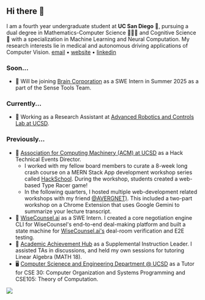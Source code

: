 ## Hi there 👋

I am a fourth year undergraduate student at **UC San Diego** 🔱, pursuing a dual degree in Mathematics-Computer Science 👩🏽‍💻 and Cognitive Science 🧠 with a specialization in Machine Learning and Neural Computation. My research interests lie in medical and autonomous driving applications of Computer Vision. 
[email](mailto:shukla.charvie@gmail.com) • [website](https://www.charvishukla.com) • [linkedin](https://www.linkedin.com/in/charvi-shukla/) 

### Soon...
-  🧠 Will be joining [Brain Corporation](https://www.braincorp.com) as a SWE Intern in Summer 2025 as a part of the Sense Tools Team. 

### Currently...
-  🔭 Working as a Research Assistant at [Advanced Robotics and Controls Lab at UCSD](https://www.ucsdarclab.com).
  
### Previously...
- 🔶 [Association for Computing Machinery (ACM) at UCSD](https://acmucsd.com/) as a Hack Technical Events Director.
  - I worked with my fellow board members to curate a 8-week long crash course on a MERN Stack App development workshop series called [HackSchool](https://hack.acmucsd.com/hack-school). During the workshop, students created a web-based Type Racer game!
  - In the following quarters, I hosted multiple web-development related workshops with my friend [@AVERGNET)](https://github.com/AVERGNET). This included a two-part workshop on a Chrome Extension that uses Google Gemini to summarize your lecture transcript.
- 🚀 [WiseCounsel.ai](https://www.wisecounsel.ai) as a SWE Intern. I created a core negotiation engine CLI for WiseCounsel's end-to-end deal-making platform and built a state machine for [WiseCounsel.ai's](https://www.wisecounsel.ai) deal-room verification and E2E testing. 
- 📓 [Academic Achievement Hub](https://aah.ucsd.edu) as a Supplemental Instruction Leader. I assisted TAs in discussions, and held my own sessions for tutoring Linear Algebra (MATH 18).
- 🖥️ [Computer Scienece and Engineering Department @ UCSD](https://cse.ucsd.edu) as a Tutor for CSE 30: Computer Organization and Systems Programming and CSE105: Theory of Computation. 

![](https://github-readme-stats.vercel.app/api?username=charvishukla&show_icons=true&theme=dark)


<!--


Here are some ideas to get you started:

- 🔭 I’m currently working on ...
-  I’m currently learning ...
- 👯 I’m looking to collaborate on ...
- 🤔 I’m looking for help with ...
- 💬 Ask me about ...
- 📫 How to reach me: ...
- 😄 Pronouns: ...
- ⚡ Fun fact: ...
-->
